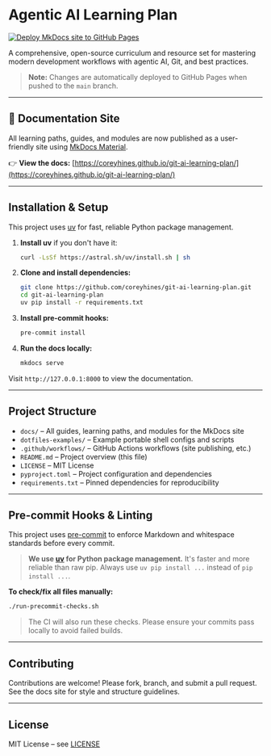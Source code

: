 # Agentic AI Learning Plan

[![Deploy MkDocs site to GitHub Pages](https://github.com/coreyhines/git-ai-learning-plan/actions/workflows/gh-pages.yml/badge.svg)](https://github.com/coreyhines/git-ai-learning-plan/actions/workflows/gh-pages.yml)

A comprehensive, open-source curriculum and resource set for mastering modern development workflows with agentic AI, Git, and best practices.

> **Note:** Changes are automatically deployed to GitHub Pages when pushed to the `main` branch.

---

## 📖 Documentation Site

All learning paths, guides, and modules are now published as a user-friendly site using [MkDocs Material](https://squidfunk.github.io/mkdocs-material/).

👉 **View the docs:** [https://coreyhines.github.io/git-ai-learning-plan/](https://coreyhines.github.io/git-ai-learning-plan/)

---

## Installation & Setup

This project uses [uv](https://github.com/astral-sh/uv) for fast, reliable Python package management.

1. **Install uv** if you don't have it:

   ```sh
   curl -LsSf https://astral.sh/uv/install.sh | sh
   ```

2. **Clone and install dependencies:**

   ```sh
   git clone https://github.com/coreyhines/git-ai-learning-plan.git
   cd git-ai-learning-plan
   uv pip install -r requirements.txt
   ```

3. **Install pre-commit hooks:**

   ```sh
   pre-commit install
   ```

4. **Run the docs locally:**

   ```sh
   mkdocs serve
   ```

Visit `http://127.0.0.1:8000` to view the documentation.

---

## Project Structure

- `docs/` – All guides, learning paths, and modules for the MkDocs site
- `dotfiles-examples/` – Example portable shell configs and scripts
- `.github/workflows/` – GitHub Actions workflows (site publishing, etc.)
- `README.md` – Project overview (this file)
- `LICENSE` – MIT License
- `pyproject.toml` – Project configuration and dependencies
- `requirements.txt` – Pinned dependencies for reproducibility

---

## Pre-commit Hooks & Linting

This project uses [pre-commit](https://pre-commit.com/) to enforce Markdown and whitespace standards before every commit.

> **We use [uv](https://github.com/astral-sh/uv) for Python package management.** It's faster and more reliable than raw pip. Always use `uv pip install ...` instead of `pip install ...`.

**To check/fix all files manually:**

```sh
./run-precommit-checks.sh
```

> The CI will also run these checks. Please ensure your commits pass locally to avoid failed builds.

---

## Contributing

Contributions are welcome! Please fork, branch, and submit a pull request. See the docs site for style and structure guidelines.

---

## License

MIT License – see [LICENSE](LICENSE)
